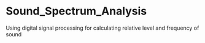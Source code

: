 # Sound_Spectrum_Analysis
Using digital signal processing for calculating relative level and frequency of sound
